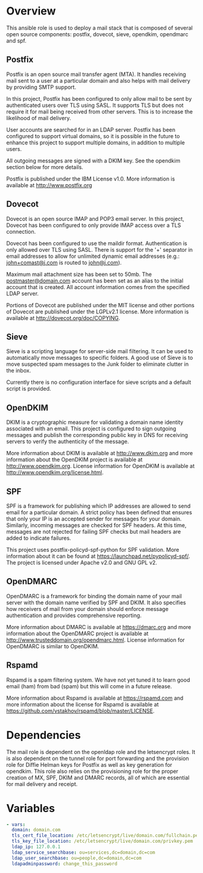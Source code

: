 # Overview

This ansible role is used to deploy a mail stack that is composed of several open
source components: postfix, dovecot, sieve, opendkim, opendmarc and spf.

## Postfix
Postfix is an open source mail transfer agent (MTA). It handles receiving mail
sent to a user at a particular domain and also helps with mail delivery by
providing SMTP support.

In this project, Postfix has been configured to only allow mail to be sent by
authenticated users over TLS using SASL. It supports TLS but does not require it
for mail being received from other servers. This is to increase the likelihood of
mail delivery.

User accounts are searched for in an LDAP server. Postfix has been configured to
support virtual domains, so it is possible in the future to enhance this project
to support multiple domains, in addition to multiple users.

All outgoing messages are signed with a DKIM key. See the opendkim section below
for more details.

Postfix is published under the IBM License v1.0. More information is available
at http://www.postfix.org

## Dovecot
Dovecot is an open source IMAP and POP3 email server. In this project, Dovecot
has been configured to only provide IMAP access over a TLS connection.

Dovecot has been configured to use the maildir format. Authentication is only
allowed over TLS using SASL. There is support for the '+' separator in email
addresses to allow for unlimited dynamic email addresses (e.g.: john+comast@j.com
is routed to john@j.com).

Maximum mail attachment size has been set to 50mb. The postmaster@domain.com
account has been set as an alias to the initial account that is created. All
account information comes from the specified LDAP server.

Portions of Dovecot are published under the MIT license and other portions of
Dovecot are published under the LGPLv2.1 license. More information is available
at http://dovecot.org/doc/COPYING.

## Sieve
Sieve is a scripting language for server-side mail filtering. It can be used to
automatically move messages to specific folders. A good use of Sieve is to move
suspected spam messages to the Junk folder to eliminate clutter in the inbox.

Currently there is no configuration interface for sieve scripts and a default
script is provided.

## OpenDKIM
DKIM is a cryptographic measure for validating a domain name identity associated
with an email. This project is configured to sign outgoing messages and publish
the corresponding public key in DNS for receiving servers to verify the authenticity
of the message.

More information about DKIM is available at http://www.dkim.org and more
information about the OpenDKIM project is available at http://www.opendkim.org.
License information for OpenDKIM is available at http://www.opendkim.org/license.html.

## SPF
SPF is a framework for publishing which IP addresses are allowed to send email
for a particular domain. A strict policy has been defined that ensures that only
your IP is an accepted sender for messages for your domain. Similarly, incoming
messages are checked for SPF headers. At this time, messages are not rejected
for failing SPF checks but mail headers are added to indicate failures.

This project uses postfix-policyd-spf-python for SPF validation. More information
about it can be found at https://launchpad.net/pypolicyd-spf/. The project is
licensed under Apache v2.0 and GNU GPL v2.

## OpenDMARC
OpenDMARC is a framework for binding the domain name of your mail server with the
domain name verified by SPF and DKIM. It also specifies how receivers of mail from
your domain should enforce message authentication and provides comprehensive
reporting.

More information about DMARC is available at https://dmarc.org and more information
about the OpenDMARC project is available at http://www.trusteddomain.org/opendmarc.html.
License information for OpenDMARC is similar to OpenDKIM.

## Rspamd
Rspamd is a spam filtering system. We have not yet tuned it to learn good email
(ham) from bad (spam) but this will come in a future release.

More information about Rspamd is available at https://rspamd.com and more
information about the license for Rspamd is available at
https://github.com/vstakhov/rspamd/blob/master/LICENSE.

# Dependencies
The mail role is dependent on the openldap role and the letsencrypt roles. It is
also dependent on the tunnel role for port forwarding and the provision role for
Diffie Helman keys for Postfix as well as key generation for opendkim. This role
also relies on the provisioning role for the proper creation of MX, SPF, DKIM and
DMARC records, all of which are essential for mail delivery and receipt.

# Variables
```yaml
- vars:
  domain: domain.com
  tls_cert_file_location: /etc/letsencrypt/live/domain.com/fullchain.pem
  tls_key_file_location: /etc/letsencrypt/live/domain.com/privkey.pem
  ldap_ip: 127.0.0.1
  ldap_service_searchbase: ou=services,dc=domain,dc=com
  ldap_user_searchbase: ou=people,dc=domain,dc=com
  ldapadminpassword: change_this_password
```
